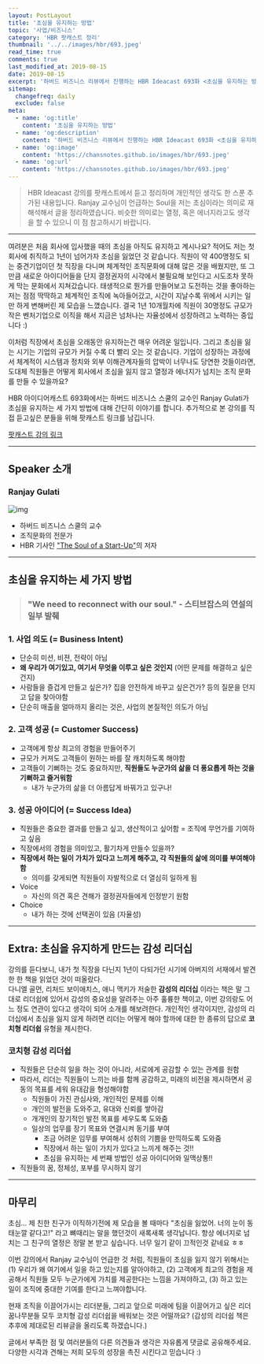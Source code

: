 ```yaml
---
layout: PostLayout
title: '초심을 유지하는 방법'
topic: '사업/비즈니스'
category: 'HBR 팟캐스트 정리'
thumbnail: '../../images/hbr/693.jpeg'
read_time: true
comments: true
last_modified_at: 2019-08-15
date: 2019-08-15
excerpt: '하버드 비즈니스 리뷰에서 진행하는 HBR Ideacast 693화 <초심을 유지하는 방법>를 듣고 정리한 내용입니다.'
sitemap:
  changefreq: daily
  exclude: false
meta:
  - name: 'og:title'
    content: '초심을 유지하는 방법'
  - name: 'og:description'
    content: '하버드 비즈니스 리뷰에서 진행하는 HBR Ideacast 693화 <초심을 유지하는 방법>를 듣고 정리한 내용입니다.'
  - name: 'og:image'
    content: 'https://chansnotes.github.io/images/hbr/693.jpeg'
  - name: 'og:url'
    content: 'https://chansnotes.github.io/images/hbr/693.jpeg'
---
```


> HBR Ideacast 강의를 팟캐스트에서 듣고 정리하며 개인적인 생각도 한 스푼 추가된 내용입니다.
> Ranjay 교수님이 언급하는 Soul을 저는 초심이라는 의미로 재해석해서 글을 정리하였습니다. 비슷한 의미로는 열정, 혹은 에너지라고도 생각을 할 수 있으니 이 점 참고하시기 바랍니다.

---

여려분은 처음 회사에 입사했을 때의 초심을 아직도 유지하고 계시나요?
적어도 저는 첫 회사에 취직하고 1년이 넘어가자 초심을 잃었던 것 같습니다.
직원이 약 400명정도 되는 중견기업이던 첫 직장을 다니며 체계적인 조직문화에 대해 많은 것을 배웠지만,
또 그 만큼 새로운 아이디어들을 단지 결정권자의 시각에서 불필요해 보인다고 시도조차 못하게 막는 문화에서 지쳐갔습니다.
태생적으로 뭔가를 만들어보고 도전하는 것을 좋아하는 저는 점점 딱딱하고 체계적인 조직에 녹아들어갔고, 시간이 지날수록 위에서 시키는 일만 하게 변해버린 제 모습을 느꼈습니다.
결국 1년 10개월차에 직원이 30명정도 규모가 작은 벤처기업으로 이직을 해서 지금은 넘처나는 자율성에서 성장하려고 노력하는 중입니다 :)

이처럼 직장에서 초심을 오래동안 유지하는건 매우 어려운 일입니다. 그리고 초심을 잃는 시기는 기업의 규모가 커질 수록 더 빨리 오는 것 같습니다.
기업이 성장하는 과정에서 체계적이 시스템과 정치와 외부 이해관계자들의 압박이 너무나도 당연한 것들이라면,
도대체 직원들은 어떻게 회사에서 초심을 잃지 않고 열정과 에너지가 넘치는 조직 문화를 만들 수 있을까요?

HBR 아이디어캐스트 693화에서는 하버드 비즈니스 스쿨의 교수인 Ranjay Gulati가 초심을 유지하는 세 가지 방법에 대해 간단히 이야기를 합니다.
추가적으로 본 강의를 직접 듣고싶은 분들을 위해 팟캐스트 링크를 남깁니다.

[팟캐스트 강의 링크](https://podcasts.google.com/?feed=aHR0cDovL2ZlZWRzLmhhcnZhcmRidXNpbmVzcy5vcmcvaGFydmFyZGJ1c2luZXNzL2lkZWFjYXN0&episode=dGFnOmF1ZGlvLmhici5vcmcsMjAwNi0wNS0wODppZGVhY2FzdC4wNjkz)

---

## Speaker 소개

### Ranjay Gulati

![img](https://httpsak-a.akamaihd.net/2071817190001/2071817190001_2226721219001_stillImage-0-leexke7h-2238391950001.jpg?pubId=2071817190001&videoId=2226699673001)

- 하버드 비즈니스 스쿨의 교수
- 조직문화의 전문가
- HBR 기사인 ["The Soul of a Start-Up"](https://hbr.org/2019/07/the-soul-of-a-start-up)의 저자

---

## 초심을 유지하는 세 가지 방법

> ### "We need to reconnect with our soul." - 스티브잡스의 연설의 일부 발췌

### 1. 사업 의도 (= Business Intent)

- 단순히 미션, 비젼, 전략이 아님
- **왜 우리가 여기있고, 여기서 무엇을 이루고 싶은 것인지** (어떤 문제를 해결하고 싶은건지)
- 사람들을 즐겁게 만들고 싶은가? 집을 안전하게 바꾸고 싶은건가? 등의 질문을 던지고 답을 찾아야함
- 단순히 매출을 얼마까지 올리는 것은, 사업의 본질적인 의도가 아님

### 2. 고객 성공 (= Customer Success)

- 고객에게 항상 최고의 경험을 만들어주기
- 규모가 커져도 고객들이 원하는 바를 잘 캐치하도록 해야함
- 고객들이 기뻐하는 것도 중요하지만, **직원들도 누군가의 삶을 더 풍요롭게 하는 것을 기뻐하고 즐거워함**
  - 내가 누군가의 삶을 더 아름답게 바꿔가고 있구나!

### 3. 성공 아이디어 (= Success Idea)

- 직원들은 중요한 결과를 만들고 싶고, 생산적이고 싶어함 = 조직에 무언가를 기여하고 싶음
- 직장에서의 경험을 의미있고, 활기차게 만들수 있을까?
- **직장에서 하는 일이 가치가 있다고 느끼게 해주고, 각 직원들의 삶에 의미를 부여해야함**
  - 의미를 갖게되면 직원들이 자발적으로 더 열심히 일하게 됨
- Voice
  - 자신의 의견 혹은 견해가 결정권자들에게 인정받기 원함
- Choice
  - 내가 하는 것에 선택권이 있음 (자율성)

---

## Extra: 초심을 유지하게 만드는 감성 리더십

강의를 듣다보니, 내가 첫 직장을 다닌지 1년이 다되가던 시기에 아버지의 서재에서 발견한 한 책을 읽었던 것이 떠올랐다.  
다니엘 골먼, 리처드 보이애치스, 애니 맥키가 저술한 **감성의 리더십** 이라는 책은 말 그대로 리더쉽에 있어서 감성의 중요성을 알려주는 아주 훌륭한 책이고,
이번 강의랑도 어느 정도 연관이 있다고 생각이 되어 소개를 해보려한다.
개인적인 생각이지만, 감성의 리더십에서 초심을 잃지 않게 하려면 리더는 어떻게 해야 할까에 대한 한 종류의 답으로 **코치형 리더쉽** 유형을 제시한다.

### 코치형 감성 리더쉽

- 직원들은 단순히 일을 하는 것이 아니라, 서로에게 공감할 수 있는 관계를 원함
- 따라서, 리더는 직원들이 느끼는 바를 함께 공감하고, 미래의 비전을 제시하면서 공동의 목표를 세워 유대감을 형성해야함
  - 직원들이 가진 관심사와, 개인적인 문제를 이해
  - 개인의 발전을 도와주고, 유대와 신뢰를 쌓아감
  - 개개인의 장기적인 발전 목표를 세우도록 도와줌
  - 일상의 업무를 장기 목표와 연결시켜 동기를 부여
    - 조금 어려운 임무를 부여해서 성취의 기쁨을 만끽하도록 도와줌
    - 직장에서 하는 일이 가치가 있다고 느끼게 해주는 것!!
    - 초심을 유지하는 세 번째 방법인 성공 아이디어와 일맥상통!!
- 직원들의 꿈, 정체성, 포부를 무시하지 않기

---

## 마무리

초심...
제 친한 친구가 이직하기전에 제 모습을 볼 때마다 "초심을 잃었어. 너의 눈이 동태눈깔 같다고!" 라고 뼈때리는 말을 했던것이 새록새록 생각납니다.
항상 에너지로 넘치는 그 친구의 열정은 정말 본 받고 싶습니다. 너무 일기 같이 끄적인것 같네요 ㅎㅎ

이번 강의에서 Ranjay 교수님이 언급한 것 처럼, 직원들이 초심을 잃지 않기 위해서는
(1) 우리가 왜 여기에서 일을 하고 있는지를 알아야하고,
(2) 고객에게 최고의 경험을 제공해서 직원들 모두 누군가에게 가치를 제공한다는 느낌을 가져야하고,
(3) 하고 있는 일이 조직에 중대한 기여를 한다고 느껴야합니다.

현재 조직을 이끌어가시는 리더분들, 그리고 앞으로 미래에 팀을 이끌어가고 싶은 리더 꿈나무분들 모두 코치형 감성 리더쉽을 배워보는 것은 어떨까요?
(감성의 리더쉽 책은 추후에 제대로된 리뷰글을 올리도록 하겠습니다.)

글에서 부족한 점 및 여러분들의 다른 의견들과 생각은 자유롭게 댓글로 공유해주세요.
다양한 시각과 견해는 저희 모두의 성장을 촉진 시킨다고 믿습니다 :)
